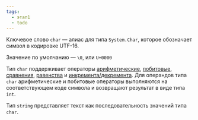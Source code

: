 ```yaml
---
tags:
  - этап1
  - todo
---
```

Ключевое слово `char`  — алиас для типа `System.Char`, которое обозначает символ в кодировке UTF-16.

Значение по умолчанию — `\0`, или `U+0000`

Тип `char` поддерживает операторы [арифметические](Арифметические%20операторы.md), [побитовые](Побитовые%20операторы), [сравнения](Операторы%20сравнения.md), [равенства](Оператор%20равенства.md) и [инкремента/декремента](Инкремент%20и%20декремент.md). Для операндов типа `char` арифметические и побитовые операторы выполняются на соответствующем коде символа и возвращают результат в виде типа `int`.

Тип `string` представляет текст как последовательность значений типа `char`.
